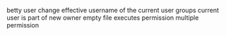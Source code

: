 betty user change
effective username of the current user
groups current user is part of
new owner
empty file
executes permission
multiple permission
